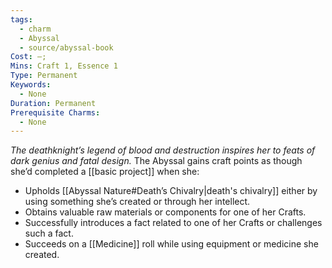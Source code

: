 ```yaml
---
tags:
  - charm
  - Abyssal
  - source/abyssal-book
Cost: —; 
Mins: Craft 1, Essence 1
Type: Permanent
Keywords:
  - None
Duration: Permanent
Prerequisite Charms:
  - None
---
```

*The deathknight’s legend of blood and destruction inspires her to feats of dark genius and fatal design.*
The Abyssal gains craft points as though she’d completed a [[basic project]] when she:
 - Upholds [[Abyssal Nature#Death’s Chivalry|death's chivalry]] either by using something she’s created or through her intellect.
 - Obtains valuable raw materials or components for one of her Crafts.
 - Successfully introduces a fact related to one of her Crafts or challenges such a fact.
 - Succeeds on a [[Medicine]] roll while using equipment or medicine she created.